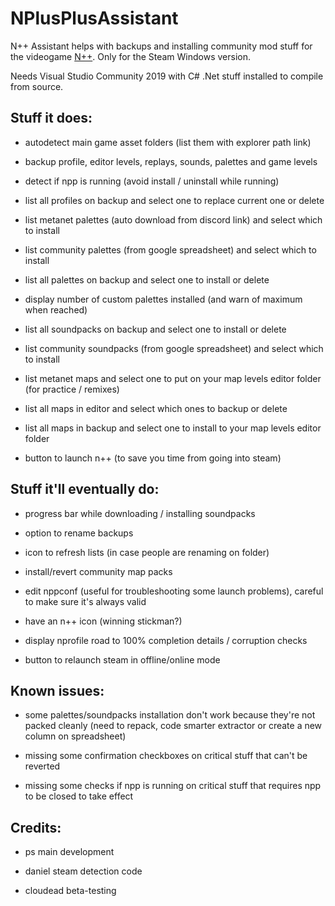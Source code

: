 # NPlusPlusAssistant

N++ Assistant helps with backups and installing community mod stuff for the videogame [N++](https://store.steampowered.com/app/230270/N_NPLUSPLUS/). Only for the Steam Windows version.

Needs Visual Studio Community 2019 with C# .Net stuff installed to compile from source.

## Stuff it does:

* autodetect main game asset folders (list them with explorer path link)

* backup profile, editor levels, replays, sounds, palettes and game levels

* detect if npp is running (avoid install / uninstall while running)

* list all profiles on backup and select one to replace current one or delete

* list metanet palettes (auto download from discord link) and select which to install

* list community palettes (from google spreadsheet) and select which to install

* list all palettes on backup and select one to install or delete

* display number of custom palettes installed (and warn of maximum when reached)

* list all soundpacks on backup and select one to install or delete

* list community soundpacks (from google spreadsheet) and select which to install

* list metanet maps and select one to put on your map levels editor folder (for practice / remixes)

* list all maps in editor and select which ones to backup or delete

* list all maps in backup and select one to install to your map levels editor folder

* button to launch n++ (to save you time from going into steam)

## Stuff it'll eventually do:

* progress bar while downloading / installing soundpacks

* option to rename backups

* icon to refresh lists (in case people are renaming on folder)

* install/revert community map packs

* edit nppconf (useful for troubleshooting some launch problems), careful to make sure it's always valid

* have an n++ icon (winning stickman?)

* display nprofile road to 100% completion details / corruption checks

* button to relaunch steam in offline/online mode

## Known issues:

* some palettes/soundpacks installation don't work because they're not packed cleanly (need to repack, code smarter extractor or create a new column on spreadsheet)

* missing some confirmation checkboxes on critical stuff that can't be reverted

* missing some checks if npp is running on critical stuff that requires npp to be closed to take effect

## Credits:

* ps main development

* daniel steam detection code

* cloudead beta-testing
